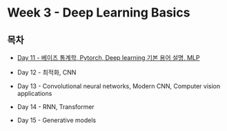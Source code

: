 # Week 3 - Deep Learning Basics

## 목차

* [Day 11 - 베이즈 통계학, Pytorch, Deep learning 기본 용어 설명, MLP](./Day11.md)

* Day 12 - 최적화, CNN

* Day 13 - Convolutional neural networks, Modern CNN, Computer vision applications

* Day 14 - RNN, Transformer

* Day 15 - Generative models
